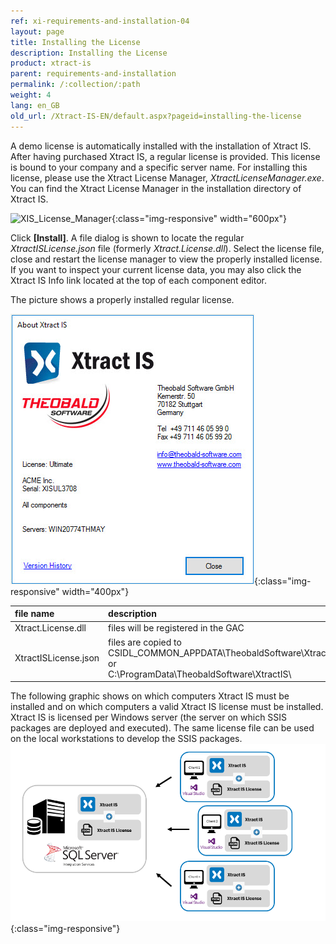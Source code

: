 ```yaml
---
ref: xi-requirements-and-installation-04
layout: page
title: Installing the License
description: Installing the License
product: xtract-is
parent: requirements-and-installation
permalink: /:collection/:path
weight: 4
lang: en_GB
old_url: /Xtract-IS-EN/default.aspx?pageid=installing-the-license
---
```

A demo license is automatically installed with the installation of Xtract IS. After having purchased Xtract IS, a regular license is provided. This license is bound to your company and a specific server name. For installing this license, please use the Xtract License Manager, *XtractLicenseManager.exe*. You can find the Xtract License Manager in the installation directory of Xtract IS.

![XIS_License_Manager](/img/content/XIS_License_Manager.jpg){:class="img-responsive" width="600px"}


Click **[Install]**. A file dialog is shown to locate the regular *XtractISLicense.json* file (formerly *Xtract.License.dll*). Select the license file, close and restart the license manager to view the properly installed license. If you want to inspect your current license data, you may also click the Xtract IS Info link located at the top of each component editor.

The picture shows a properly installed regular license.

![XIS_License_Info](/img/content/XIS_License_Info.jpg){:class="img-responsive" width="400px"}

| file name | description |
|:---|:---|
|Xtract.License.dll | files will be registered in the GAC | 
|XtractISLicense.json | files are copied to CSIDL_COMMON_APPDATA\TheobaldSoftware\XtractIS\ or <br> C:\ProgramData\TheobaldSoftware\XtractIS\ |

The following graphic shows on which computers Xtract IS must be installed and on which computers a valid Xtract IS license must be installed. Xtract IS is licensed per Windows server (the server on which SSIS packages are deployed and executed). The same license file can be used on the local workstations to develop the SSIS packages.<br>
![client_Server_architecture_xis_final](/img/content/xis/client_server_xis.png){:class="img-responsive"}



